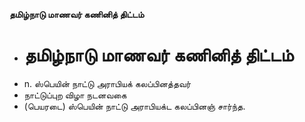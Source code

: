 **தமிழ்நாடு மாணவர் கணினித் திட்டம்**
- # தமிழ்நாடு மாணவர் கணினித் திட்டம்
- n. ஸ்பெயின் நாட்டு அராபியக் கலப்பினத்தவர்
- நாட்டுப்புற விழா நடனவகை
- (பெயரடை) ஸ்பெயின் நாட்டு அராபியக்ட கலப்பினஞ் சார்ந்த.


